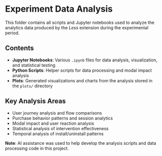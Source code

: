 # Experiment Data Analysis

This folder contains all scripts and Jupyter notebooks used to analyze the analytics data produced by the *Less* extension during the experimental period.

## Contents

- **Jupyter Notebooks**: Various `.ipynb` files for data analysis, visualization, and statistical testing
- **Python Scripts**: Helper scripts for data processing and modal impact analysis
- **Plots**: Generated visualizations and charts from the analysis stored in the `plots/` directory

## Key Analysis Areas

- User journey analysis and flow comparisons
- Purchase behavior patterns and session analytics
- Modal impact and user reaction analysis
- Statistical analysis of intervention effectiveness
- Temporal analysis of install/uninstall patterns

**Note**: AI assistance was used to help develop the analysis scripts and data processing code in this project.